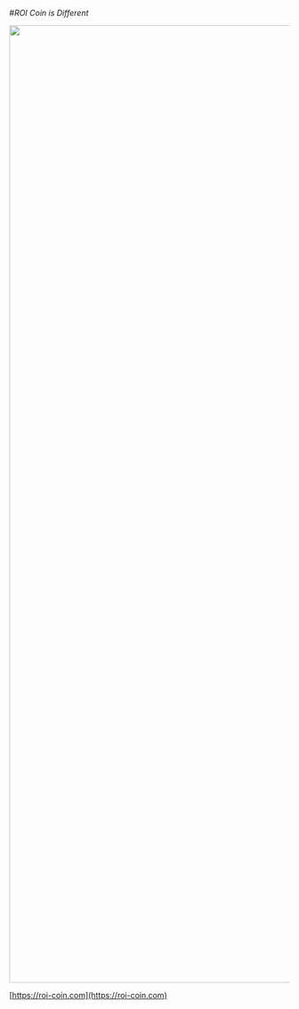 #*ROI Coin is Different* 

<img src="https://roi-coin.com/ow_userfiles/themes/theme_image_17.png?w1720=&h=521" width="1720">

[https://roi-coin.com](https://roi-coin.com)
